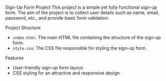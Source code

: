 Sign-Up Form Project
This project is a simple yet fully functional sign-up form. The aim of the project is to collect user details such as name, email, password, etc., and provide basic form validation.

Project Structure
- `index.html`: The main HTML file containing the structure of the sign-up form.
- `style.css`: The CSS file responsible for styling the sign-up form.


Features
- User-friendly sign-up form layout.
- CSS styling for an attractive and responsive design.
